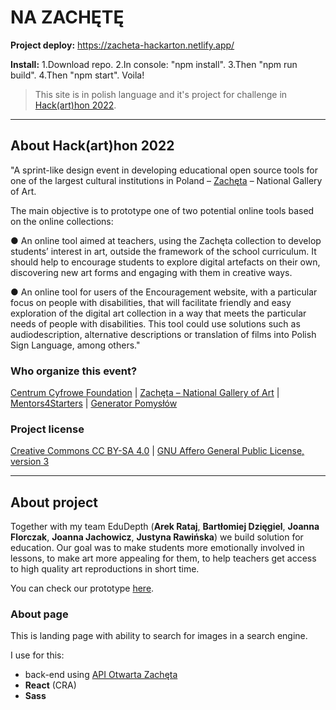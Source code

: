 # NA ZACHĘTĘ

**Project deploy:** https://zacheta-hackarton.netlify.app/

**Install:** 1.Download repo. 2.In console: "npm install". 3.Then "npm run build". 4.Then "npm start". Voila!

>This site is in polish language and it's project for challenge in [Hack(art)hon 2022](https://hackarthon.pl/). 

-----------------------------------------------------------------

## About Hack(art)hon 2022

"A sprint-like design event in developing educational open source tools for one of the largest cultural institutions in Poland – [Zachęta](https://zacheta.art.pl/en/?setlang=1) – National Gallery of Art.

The main objective is to prototype one of two potential online tools based on the online collections:

● An online tool aimed at teachers, using the Zachęta collection to develop students’ interest in art, outside the framework of the school curriculum. It should help to encourage students to explore digital artefacts on their own, discovering new art forms and engaging with them in creative ways.

● An online tool for users of the Encouragement website, with a particular focus on people with disabilities, that will facilitate friendly and easy exploration of the digital art collection in a way that meets the particular needs of people with disabilities. This tool could use solutions such as audiodescription, alternative descriptions or translation of films into Polish Sign Language, among others."

### Who organize this event?
[Centrum Cyfrowe Foundation](https://centrumcyfrowe.pl/en/homepage/) | [Zachęta – National Gallery of Art](https://zacheta.art.pl/en/?setlang=1) | [Mentors4Starters](https://mentors4starters.pl/) | [Generator Pomysłów](https://generatorpomyslow.pl/)

### Project license
[Creative Commons CC BY-SA 4.0](https://creativecommons.org/licenses/by-sa/4.0/) | [GNU Affero General Public License, version 3](https://www.gnu.org/licenses/agpl-3.0.en.html)

-----------------------------------------------------------------

## About project

Together with my team EduDepth (**Arek Rataj**, **Bartłomiej Dzięgiel**, **Joanna Florczak**, **Joanna Jachowicz**, **Justyna Rawińska**) we build solution for education. Our goal was to make students more emotionally involved in lessons, to make art more appealing for them, to help teachers get access to high quality art reproductions in short time. 

You can check our prototype [here](https://drive.google.com/file/d/1INO2CvB2Oz1WppX7-TFq4Mt_iyq3oys4/view?usp=sharing).

### About page

This is landing page with ability to search for images in a search engine. 

I use for this:
- back-end using [API Otwarta Zachęta](https://zacheta.art.pl/pl/popc)
- **React** (CRA)
- **Sass**
